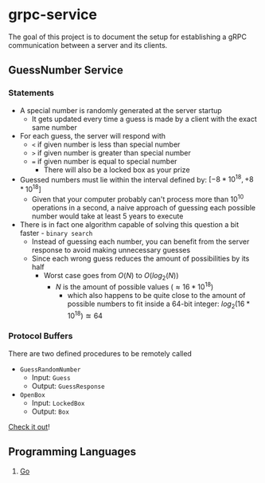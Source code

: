 # grpc-service

The goal of this project is to document the setup for establishing a gRPC communication between a server and its clients.

## GuessNumber Service

### Statements

- A special number is randomly generated at the server startup
  - It gets updated every time a guess is made by a client with the exact same number
- For each guess, the server will respond with
  - `<` if given number is less than special number
  - `>` if given number is greater than special number
  - `=` if given number is equal to special number
    - There will also be a locked box as your prize
- Guessed numbers must lie within the interval defined by: $[-8 * 10^{18}, +8 * 10^{18}]$
  - Given that your computer probably can't process more than $10^{10}$ operations in a second, a naive approach of guessing each possible number would take at least $5$ years to execute
- There is in fact one algorithm capable of solving this question a bit faster - `binary search`
  - Instead of guessing each number, you can benefit from the server response to avoid making unnecessary guesses
  - Since each wrong guess reduces the amount of possibilities by its half
    - Worst case goes from $O(N)$ to $O(log_2(N))$
      - $N$ is the amount of possible values ($\approx 16 * 10^{18}$)
        - which also happens to be quite close to the amount of possible numbers to fit inside a 64-bit integer: $log_2(16 * 10^{18})\approxeq64$

### Protocol Buffers

There are two defined procedures to be remotely called
- `GuessRandomNumber`
  - Input: `Guess`
  - Output: `GuessResponse`
- `OpenBox`
  - Input: `LockedBox`
  - Output: `Box`

[Check it out](/protos/example.proto)!

## Programming Languages

1. [Go](/go/README.md)
